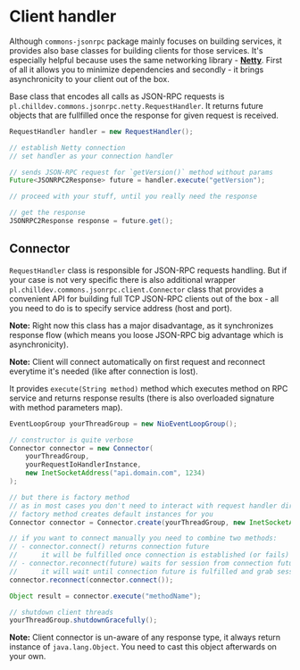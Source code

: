 <!---
# This file is part of the ChillDev-Commons.
#
# @license http://mit-license.org/ The MIT license
# @copyright 2015 - 2016 © by Rafał Wrzeszcz - Wrzasq.pl.
-->

# Client handler

Although `commons-jsonrpc` package mainly focuses on building services, it provides also base classes for building clients for those services. It's especially helpful because uses the same networking library - [**Netty**](http://netty.io). First of all it allows you to minimize dependencies and secondly - it brings asynchronicity to your client out of the box.

Base class that encodes all calls as JSON-RPC requests is `pl.chilldev.commons.jsonrpc.netty.RequestHandler`. It returns future objects that are fullfilled once the response for given request is received.

```java
RequestHandler handler = new RequestHandler();

// establish Netty connection
// set handler as your connection handler

// sends JSON-RPC request for `getVersion()` method without params
Future<JSONRPC2Response> future = handler.execute("getVersion");

// proceed with your stuff, until you really need the response

// get the response
JSONRPC2Response response = future.get();
```

## Connector

`RequestHandler` class is responsible for JSON-RPC requests handling. But if your case is not very specific there is also additional wrapper `pl.chilldev.commons.jsonrpc.client.Connector` class that provides a convenient API for building full TCP JSON-RPC clients out of the box - all you need to do is to specify service address (host and port).

**Note:** Right now this class has a major disadvantage, as it synchronizes response flow (which means you loose JSON-RPC big advantage which is asynchronicity).

**Note:** Client will connect automatically on first request and reconnect everytime it's needed (like after connection is lost).

It provides `execute(String method)` method which executes method on RPC service and returns response results (there is also overloaded signature with method parameters map).

```java
EventLoopGroup yourThreadGroup = new NioEventLoopGroup();

// constructor is quite verbose
Connector connector = new Connector(
    yourThreadGroup,
    yourRequestIoHandlerInstance,
    new InetSocketAddress("api.domain.com", 1234)
);

// but there is factory method
// as in most cases you don't need to interact with request handler directly
// factory method creates default instances for you
Connector connector = Connector.create(yourThreadGroup, new InetSocketAddress("api.domain.com", 1234));

// if you want to connect manually you need to combine two methods:
// - connector.connect() returns connection future
//      it will be fulfilled once connection is established (or fails)
// - connector.reconnect(future) waits for session from connection future
//      it will wait until connection future is fulfilled and grab session from it
connector.reconnect(connector.connect());

Object result = connector.execute("methodName");

// shutdown client threads
yourThreadGroup.shutdownGracefully();
```

**Note:** Client connector is un-aware of any response type, it always return instance of `java.lang.Object`. You need to cast this object afterwards on your own.
